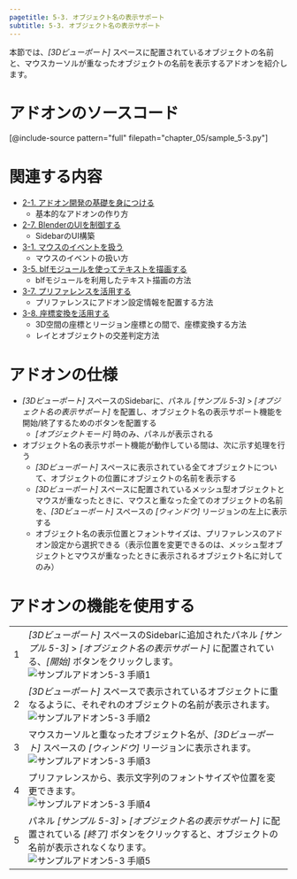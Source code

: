 ```yaml
---
pagetitle: 5-3. オブジェクト名の表示サポート
subtitle: 5-3. オブジェクト名の表示サポート
---
```



本節では、*[3Dビューポート]* スペースに配置されているオブジェクトの名前と、マウスカーソルが重なったオブジェクトの名前を表示するアドオンを紹介します。


# アドオンのソースコード

[@include-source pattern="full" filepath="chapter_05/sample_5-3.py"]


# 関連する内容

* [2-1. アドオン開発の基礎を身につける](../chapter_02/01_Basic_Of_Add-on_Development.html)
  * 基本的なアドオンの作り方
* [2-7. BlenderのUIを制御する](../chapter_02/07_Control_Blender_UI.html)
  * SidebarのUI構築
* [3-1. マウスのイベントを扱う](../chapter_03/01_Handle_Mouse_Event.html)
  * マウスのイベントの扱い方
* [3-5. blfモジュールを使ってテキストを描画する](../chapter_03/05_Draw_Texts.html)
  * blfモジュールを利用したテキスト描画の方法
* [3-7. プリファレンスを活用する](../chapter_03/07_Use_Preference.html)
  * プリファレンスにアドオン設定情報を配置する方法
* [3-8. 座標変換を活用する](../chapter_03/08_Use_Coordinate_Transformation.html)
  * 3D空間の座標とリージョン座標との間で、座標変換する方法
  * レイとオブジェクトの交差判定方法


# アドオンの仕様

* *[3Dビューポート]* スペースのSidebarに、パネル *[サンプル 5-3]* > *[オブジェクト名の表示サポート]* を配置し、オブジェクト名の表示サポート機能を開始/終了するためのボタンを配置する
  * *[オブジェクトモード]* 時のみ、パネルが表示される
* オブジェクト名の表示サポート機能が動作している間は、次に示す処理を行う
  * *[3Dビューポート]* スペースに表示されている全てオブジェクトについて、オブジェクトの位置にオブジェクトの名前を表示する
  * *[3Dビューポート]* スペースに配置されているメッシュ型オブジェクトとマウスが重なったときに、マウスと重なった全てのオブジェクトの名前を、*[3Dビューポート]* スペースの *[ウィンドウ]* リージョンの左上に表示する
  * オブジェクト名の表示位置とフォントサイズは、プリファレンスのアドオン設定から選択できる（表示位置を変更できるのは、メッシュ型オブジェクトとマウスが重なったときに表示されるオブジェクト名に対してのみ）


# アドオンの機能を使用する


<div class="work"></div>

|||
|---|---|
|1|*[3Dビューポート]* スペースのSidebarに追加されたパネル *[サンプル 5-3]* > *[オブジェクト名の表示サポート]* に配置されている、*[開始]* ボタンをクリックします。<br>![](../../images/chapter_05/03_Display_Object_Name/use_add-on_1.png "サンプルアドオン5-3 手順1")|
|2|*[3Dビューポート]* スペースで表示されているオブジェクトに重なるように、それぞれのオブジェクトの名前が表示されます。<br>![](../../images/chapter_05/03_Display_Object_Name/use_add-on_2.png "サンプルアドオン5-3 手順2")|
|3|マウスカーソルと重なったオブジェクト名が、*[3Dビューポート]* スペースの *[ウィンドウ]* リージョンに表示されます。<br>![](../../images/chapter_05/03_Display_Object_Name/use_add-on_3.png "サンプルアドオン5-3 手順3")|
|4|プリファレンスから、表示文字列のフォントサイズや位置を変更できます。<br>![](../../images/chapter_05/03_Display_Object_Name/use_add-on_4.png "サンプルアドオン5-3 手順4")|
|5|パネル *[サンプル 5-3]* > *[オブジェクト名の表示サポート]* に配置されている *[終了]* ボタンをクリックすると、オブジェクトの名前が表示されなくなります。<br>![](../../images/chapter_05/03_Display_Object_Name/use_add-on_5.png "サンプルアドオン5-3 手順5")|

